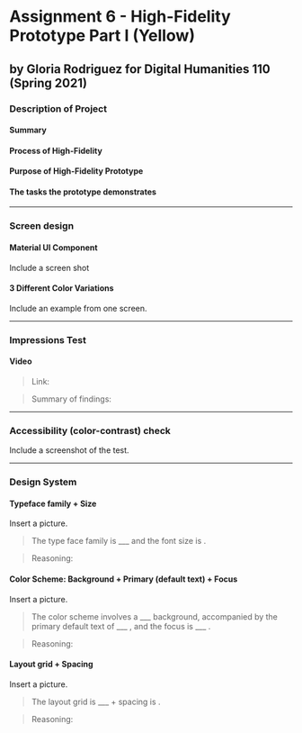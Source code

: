 # Assignment 6 - High-Fidelity Prototype Part I (Yellow)
## by Gloria Rodriguez for Digital Humanities 110 (Spring 2021)

### Description of Project

#### Summary 

#### Process of High-Fidelity

#### Purpose of High-Fidelity Prototype 

#### The tasks the prototype demonstrates

---

### Screen design

#### Material UI Component
Include a screen shot 


#### 3 Different Color Variations
Include an example from one screen. 

---

### Impressions Test

#### Video 
> Link: 

> Summary of findings: 

---

### Accessibility (color-contrast) check
Include a screenshot of the test.

---

### Design System 

#### Typeface family + Size
Insert a picture.
> The type face family is ___ and the font size is . 

> Reasoning: 

#### Color Scheme: Background + Primary (default text) + Focus 
Insert a picture.
> The color scheme involves a ___ background, accompanied by the primary default text of ___ , and the focus is ___ . 

> Reasoning:

#### Layout grid + Spacing 
Insert a picture.

> The layout grid is ___ + spacing is . 

> Reasoning: 

